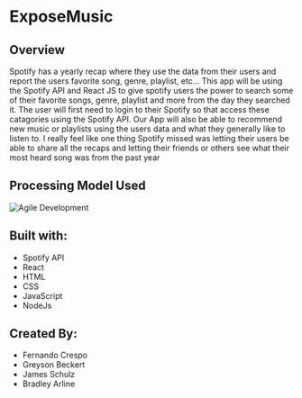 # ExposeMusic
<h2>Overview</h2>
Spotify has a yearly recap where they use the data from their users and report the users favorite song, genre, playlist, etc... This app will be using the Spotify API and React JS to give spotify users the power to search some of their favorite songs, genre, playlist and more from the day they searched it. The user will first need to login to their Spotify so that access these catagories using the Spotify API. Our App will also be able to recommend new music or playlists using the users data and what they generally like to listen to. I really feel like one thing Spotify missed was letting their users be able to share all the recaps and letting their friends or others see what their most heard song was from the past year

<h2>Processing Model Used</h2>
<img src='./agileDevelopment.png' alt='Agile Development'>


<h2>Built with:</h2>
<ul>
  <li>Spotify API</h1>
  <li>React</li>
  <li>HTML</li>
  <li>CSS</li>
  <li>JavaScript</li>
  <li>NodeJs</li>
</ul>

<h2>Created By:</h2>
<ul>
  <li>Fernando Crespo</h1>
  <li>Greyson Beckert</li>
  <li>James Schulz</li>
  <li>Bradley Arline</li>
</ul>
